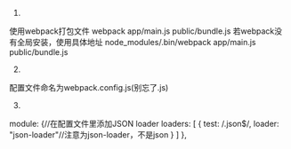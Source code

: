 1.
使用webpack打包文件
webpack app/main.js public/bundle.js
若webpack没有全局安装，使用具体地址
node_modules/.bin/webpack app/main.js public/bundle.js

2.
配置文件命名为webpack.config.js(别忘了.js)

3.
module: {//在配置文件里添加JSON loader
    loaders: [
      {
        test: /\.json$/,
        loader: "json-loader"//注意为json-loader，不是json
      }
    ]
},